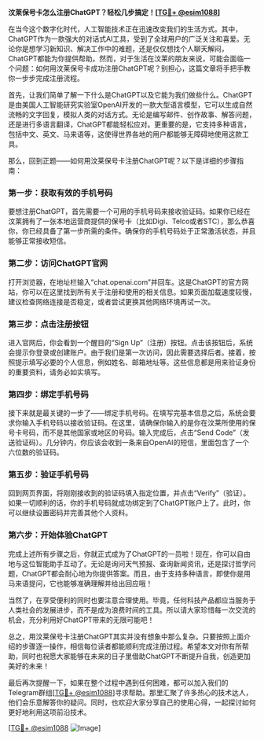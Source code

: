 **汶莱保号卡怎么注册ChatGPT？轻松几步搞定！[[TG💪+ @esim1088](https://t.me/s/esim1088)]**

在当今这个数字化时代，人工智能技术正在迅速改变我们的生活方式。其中，ChatGPT作为一款强大的对话式AI工具，受到了全球用户的广泛关注和喜爱。无论你是想学习新知识、解决工作中的难题，还是仅仅想找个人聊天解闷，ChatGPT都能为你提供帮助。然而，对于生活在汶莱的朋友来说，可能会面临一个问题：如何用汶莱保号卡成功注册ChatGPT呢？别担心，这篇文章将手把手教你一步步完成注册流程。

首先，让我们简单了解一下什么是ChatGPT以及它能为我们做些什么。ChatGPT是由美国人工智能研究实验室OpenAI开发的一款大型语言模型，它可以生成自然流畅的文字回复，模拟人类的对话方式。无论是编写邮件、创作故事、解答问题，还是进行多语言翻译，ChatGPT都能轻松应对。更重要的是，它支持多种语言，包括中文、英文、马来语等，这使得世界各地的用户都能够无障碍地使用这款工具。

那么，回到正题——如何用汶莱保号卡注册ChatGPT呢？以下是详细的步骤指南：

### 第一步：获取有效的手机号码

要想注册ChatGPT，首先需要一个可用的手机号码来接收验证码。如果你已经在汶莱拥有了一张本地运营商提供的保号卡（比如Digi、Telco或者STC），那么恭喜你，你已经具备了第一步所需的条件。确保你的手机号码处于正常激活状态，并且能够正常接收短信。

### 第二步：访问ChatGPT官网

打开浏览器，在地址栏输入“chat.openai.com”并回车。这是ChatGPT的官方网站，你可以在这里找到所有关于注册和使用的相关信息。如果页面加载速度较慢，建议检查网络连接是否稳定，或者尝试更换其他网络环境再试一次。

### 第三步：点击注册按钮

进入官网后，你会看到一个醒目的“Sign Up”（注册）按钮。点击该按钮后，系统会提示你登录或创建账户。由于我们是第一次访问，因此需要选择后者。接着，按照提示填写必要的个人信息，例如姓名、邮箱地址等。这些信息都是用来验证身份的重要资料，请务必如实填写。

### 第四步：绑定手机号码

接下来就是最关键的一步了——绑定手机号码。在填写完基本信息之后，系统会要求你输入手机号码以接收验证码。在这里，请确保你输入的是你在汶莱所使用的保号卡号码，而不是其他国家或地区的号码。输入完成后，点击“Send Code”（发送验证码）。几分钟内，你应该会收到一条来自OpenAI的短信，里面包含了一个六位数的验证码。

### 第五步：验证手机号码

回到网页界面，将刚刚接收到的验证码填入指定位置，并点击“Verify”（验证）。如果一切顺利的话，你的手机号码就成功绑定到了ChatGPT账户上了。此时，你可以继续设置密码并完善其他个人资料。

### 第六步：开始体验ChatGPT

完成上述所有步骤之后，你就正式成为了ChatGPT的一员啦！现在，你可以自由地与这位智能助手互动了。无论是询问天气预报、查询新闻资讯，还是探讨哲学问题，ChatGPT都会耐心地为你提供答案。而且，由于支持多种语言，即使你是用马来语提问，它也能够准确理解并给出回应哦！

当然了，在享受便利的同时也要注意合理使用。毕竟，任何科技产品都应当服务于人类社会的发展进步，而不是成为浪费时间的工具。所以请大家珍惜每一次交流的机会，充分利用好ChatGPT带来的无限可能吧！

总之，用汶莱保号卡注册ChatGPT其实并没有想象中那么复杂。只要按照上面介绍的步骤逐一操作，相信每位读者都能顺利完成注册过程。希望本文对你有所帮助，同时也祝愿大家能够在未来的日子里借助ChatGPT不断提升自我，创造更加美好的未来！

最后再次提醒一下，如果在整个过程中遇到任何困难，都可以加入我们的Telegram群组[[TG💪+ @esim1088](https://t.me/s/esim1088)]寻求帮助。那里汇聚了许多热心的技术达人，他们会乐意解答你的疑问。同时，也欢迎大家分享自己的使用心得，一起探讨如何更好地利用这项前沿技术。

[[TG💪+ @esim1088](https://t.me/s/esim1088) ![Image](https://i.postimg.cc/4NQfJmqS/Snipaste-2025-05-13-00-14-12.png)]